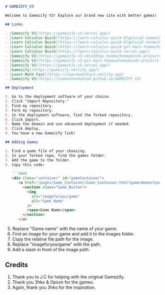 ```markdown
# GAMEZIFY_V3

Welcome to Gamezify V3! Explore our brand new site with better games!

## Links

- [Gamezify V3](https://gamezify-v3.vercel.app/)
- [Learn Calculus Quick](https://learn-calculus-quick-8lgwlsia2-toomuchonmyminds-projects.vercel.app/)
- [Learn Calculus Quick](https://learn-calculus-quick-8lgwlsia2-toomuchonmyminds-projects.vercel.app/)
- [Learn Calculus Quick](https://learn-calculus-quick-git-main-toomuchonmyminds-projects.vercel.app/)
- [Learn Calculus Quick](https://learn-calculus-quick.vercel.app/)
- [Gamezify V3](https://gamezify-v3-cbta20tgv-toomuchonmyminds-projects.vercel.app/)
- [Gamezify V3](https://gamezify-v3-git-main-toomuchonmyminds-projects.vercel.app/)
- [Gamezify V3](https://gamezify-v3.vercel.app/)
- [Gamezify](https://gamezify.netlify.app/)
- [Learn Math Fast](https://learnmathfast.netlify.app)
- [Gamezify V3](https://toomuchonmymind.github.io/GAMEZIFY_V3)

## Deployment

1. Go to the deployment software of your choice.
2. Click "Import Repository."
3. Find my repository.
4. Fork my repository.
5. In the deployment software, find the forked repository.
6. Click Import.
7. Name the domain and use advanced deployment if needed.
8. Click deploy.
9. You have a new Gamezify link!

## Adding Games

1. Find a game file of your choosing.
2. In your forked repo, find the games folder.
3. Add the game to the folder.
4. Copy this code:

   ```html
   <div class="container" id="gameContainer">
      <a href="/pages/Game_Container/Game_Container.html?game=Nameofyourgame">
        <section class="Game_Button">
          <img
            src="imageforyourgame"
            alt="Game Name"
          />
          <span>Game Name</span>
        </section>
      </a>
   ```

5. Replace "Game name" with the name of your game.
6. Find an image for your game and add it to the images folder.
7. Copy the relative file path for the image.
8. Replace "imageforyourgame" with the path.
9. Add a slash in front of the image path.

## Credits

1. Thank you to J.C for helping with the original Gamezify.
2. Thank you 3hko & Opium for the games.
3. Again, thank you 3hko for the inspiration.
```
